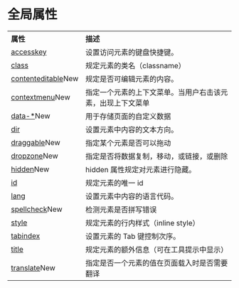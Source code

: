 # 全局属性

<table class="reference notranslate">
<tbody>
<tr>
<th align="left" width="25%">属性</th>
<th align="left" width="75%">描述</th>
</tr>
<tr>
<td><a href="/tags/att-global-accesskey.html" title="HTML Global accesskey 属性">accesskey</a></td>
<td>设置访问元素的键盘快捷键。</td>
</tr>
<tr>
<td><a href="/tags/att-global-class.html" title="HTML Global class 属性">class</a></td>
<td>规定元素的类名（classname）</td>
</tr>
<tr>
<td><a href="/tags/att-global-contenteditable.html" title="HTML Global contenteditable 属性">contenteditable</a><span class="new">New</span></td>
<td>规定是否可编辑元素的内容。</td>
</tr>
<tr>
<td><a href="/tags/att-global-contextmenu.html" title="HTML contextmenu 属性">contextmenu</a><span class="new">New</span></td>
<td>指定一个元素的上下文菜单。当用户右击该元素，出现上下文菜单</td>
</tr>
<tr>
<td><a href="att-global-data.html">data-*</a><span class="new">New</span></td>
<td>用于存储页面的自定义数据</td>
</tr>
<tr>
<td><a href="/tags/att-global-dir.html" title="HTML dir 属性">dir</a></td>
<td>设置元素中内容的文本方向。</td>
</tr>
<tr>
<td><a href="/tags/att-global-draggable.html" title="HTML draggable 属性">draggable</a><span class="new">New</span></td>
<td>指定某个元素是否可以拖动</td>
</tr>
<tr>
<td><a href="/tags/att-global-dropzone.html" title="HTML dropzone 属性">dropzone</a><span class="new">New</span></td>
<td>指定是否将数据复制，移动，或链接，或删除</td>
</tr>
<tr>
<td><a href="/tags/att-global-hidden.html" title="HTML hidden 属性">hidden</a><span class="new">New</span></td>
<td>hidden 属性规定对元素进行隐藏。</td>
</tr>
<tr>
<td><a href="/tags/att-global-id.html" title="HTML id 属性">id</a></td>
<td>规定元素的唯一 id</td>
</tr>
<tr>
<td><a href="/tags/att-global-lang.html" title="HTML lang 属性">lang</a></td>
<td>设置元素中内容的语言代码。</td>
</tr>
<tr>
<td><a href="/tags/att-global-spellcheck.html" title="HTML spellcheck 属性">spellcheck</a><span class="new">New</span></td>
<td>检测元素是否拼写错误</td>
</tr>
<tr>
<td><a href="/tags/att-global-style.html" title="HTML style 属性">style</a></td>
<td>规定元素的行内样式（inline style）</td>
</tr>
<tr>
<td><a href="/tags/att-global-tabindex.html" title="HTML tabindex 属性">tabindex</a></td>
<td>设置元素的 Tab 键控制次序。</td>
</tr>
<tr>
<td><a href="/tags/att-global-title.html" title="HTML title 属性">title</a></td>
<td>规定元素的额外信息（可在工具提示中显示）</td>
</tr>
<tr>
<td><a href="/tags/att-global-translate.html" title="HTML translate 属性">translate</a><span class="new">New</span></td>
<td>指定是否一个元素的值在页面载入时是否需要翻译</td>
</tr>
</tbody>
</table>
